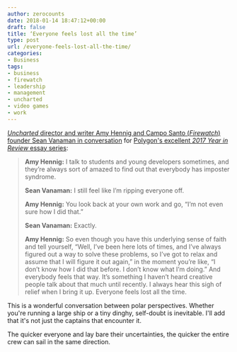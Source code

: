 ```yaml
---
author: zerocounts
date: 2018-01-14 18:47:12+00:00
draft: false
title: ‘Everyone feels lost all the time’
type: post
url: /everyone-feels-lost-all-the-time/
categories:
- Business
tags:
- business
- firewatch
- leadership
- management
- uncharted
- video games
- work
---
```


[_Uncharted_ director and writer Amy Hennig and Campo Santo (_Firewatch_) founder Sean Vanaman in conversation](https://www.polygon.com/2018/1/12/16880484/amy-hennig-sean-vanaman-interview-year-in-review) for [Polygon's excellent _2017 Year in Review_ essay series](https://www.polygon.com/2018/1/8/16854306/best-video-games-2017-year-in-review):

> **Amy Hennig:** I talk to students and young developers sometimes, and they’re always sort of amazed to find out that everybody has imposter syndrome.
>
> **Sean Vanaman:** I still feel like I’m ripping everyone off.
>
> **Amy Hennig:** You look back at your own work and go, “I’m not even sure how I did that.”
>
> **Sean Vanaman:** Exactly.
>
> **Amy Hennig:** So even though you have this underlying sense of faith and tell yourself, “Well, I’ve been here lots of times, and I’ve always figured out a way to solve these problems, so I’ve got to relax and assume that I will figure it out again,” in the moment you’re like, “I don’t know how I did that before. I don’t know what I’m doing.” And everybody feels that way. It’s something I haven’t heard creative people talk about that much until recently. I always hear this sigh of relief when I bring it up. Everyone feels lost all the time.

This is a wonderful conversation between polar perspectives. Whether you're running a large ship or a tiny dinghy, self-doubt is inevitable. I'll add that it's not just the captains that encounter it.

The quicker everyone and lay bare their uncertainties, the quicker the entire crew can sail in the same direction.
